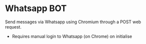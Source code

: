# Whatsapp BOT

Send messages via Whatsapp using Chromium through a POST web request.
   * Requires manual login to Whatsapp (on Chrome) on initialise